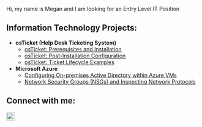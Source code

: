Hi, my name is Megan and I am looking for an Entry Level IT Position
<h2> Information Technology Projects:</h2>

- <b>osTicket (Help Desk Ticketing System)</b>
  - [osTicket: Prerequisites and Installation](https://github.com/meganhoose/osticket-prereqs)
  - [osTicket: Post-Installation Configuration](https://github.com/meganhoose/post-install-config)
  - [osTicket: Ticket Lifecycle Examples](https://github.com/meganhoose/ticket-lifecycle)
- <b>Microsoft Azure</b>
  - [Configuring On-premises Active Directory within Azure VMs](https://github.com/meganhoose/configure-ad)
  - [Network Security Groups (NSGs) and Inspecting Network Protocols](https://github.com/meganhoose/azure-network-protocols)

<h2>Connect with me:</h2>


[<img align="left" alt="Megan | LinkedIn" width="22px" src="https://cdn.jsdelivr.net/npm/simple-icons@v3/icons/linkedin.svg" />][linkedin]

[linkedin]: https://linkedin.com/in/megan-hoose-010730103
